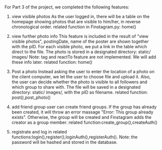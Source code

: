 For Part 3 of the project, we completed the following features:
1) view visible photos
    As the user logged in, there will be a table on the homepage showing photos that are visible to him/her, in reverse chronological order.
    related function in Finstagram.py: home()
    
2) view further photo info
    This feature is included in the result of "view visible photos", postingDate, name of the poster are shown together with the pID. For each visible photo, we put a link in the table which direct to the file. The photo is stored in a designated directory: static/ images/
    Note: tag and reactTo feature are not implemented. We will add these info later.
    related function: home()
     
3) Post a photo
    Instead asking the user to enter the location of a photo on the client computer, we let the user to choose file and upload it. Also, the user can decide whether the photo is visible to all followers and which group to share with. The file will be saved in a designated directory: static/ images/, with the pID as filename.
    related function: post(),post_photo()
    
4) add friend group
    user can create friend groups. If the group has already been created, it will throw an  error massage "Error: This group already exists". Otherwise, the group will be created and Finstagram adds the creator as a group member.
    related function:create_group(),createAuth()
    
5) registrate and log in
    related functions:login(),register(),loginAuth(),registerAuth(). Note: the password will be hashed and stored in the database.
    
    

